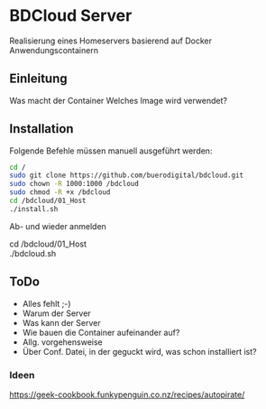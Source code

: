 # BDCloud Server

Realisierung eines Homeservers basierend auf Docker Anwendungscontainern
  

## Einleitung

Was macht der Container
Welches Image wird verwendet?


## Installation

Folgende Befehle müssen manuell ausgeführt werden:  

```sh
cd /  
sudo git clone https://github.com/buerodigital/bdcloud.git  
sudo chown -R 1000:1000 /bdcloud  
sudo chmod -R +x /bdcloud  
cd /bdcloud/01_Host  
./install.sh  
```

Ab- und wieder anmelden  
  
cd /bdcloud/01_Host  
./bdcloud.sh  


## ToDo

* Alles fehlt ;-) 
* Warum der Server
* Was kann der Server
* Wie bauen die Container aufeinander auf?
* Allg. vorgehensweise
* Über Conf. Datei, in der geguckt wird, was schon installiert ist?



### Ideen
<https://geek-cookbook.funkypenguin.co.nz/recipes/autopirate/>
